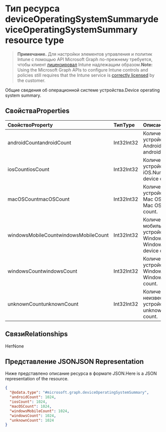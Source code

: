 # <a name="deviceoperatingsystemsummary-resource-type"></a><span data-ttu-id="a6a03-101">Тип ресурса deviceOperatingSystemSummary</span><span class="sxs-lookup"><span data-stu-id="a6a03-101">deviceOperatingSystemSummary resource type</span></span>

> <span data-ttu-id="a6a03-102">**Примечание.** Для настройки элементов управления и политик Intune с помощью API Microsoft Graph по-прежнему требуется, чтобы клиент [лицензировал](https://go.microsoft.com/fwlink/?linkid=839381) Intune надлежащим образом.</span><span class="sxs-lookup"><span data-stu-id="a6a03-102">**Note:** Using the Microsoft Graph APIs to configure Intune controls and policies still requires that the Intune service is [correctly licensed](https://go.microsoft.com/fwlink/?linkid=839381) by the customer.</span></span>

<span data-ttu-id="a6a03-103">Общие сведения об операционной системе устройства.</span><span class="sxs-lookup"><span data-stu-id="a6a03-103">Device operating system summary.</span></span>
## <a name="properties"></a><span data-ttu-id="a6a03-104">Свойства</span><span class="sxs-lookup"><span data-stu-id="a6a03-104">Properties</span></span>
|<span data-ttu-id="a6a03-105">Свойство</span><span class="sxs-lookup"><span data-stu-id="a6a03-105">Property</span></span>|<span data-ttu-id="a6a03-106">Тип</span><span class="sxs-lookup"><span data-stu-id="a6a03-106">Type</span></span>|<span data-ttu-id="a6a03-107">Описание</span><span class="sxs-lookup"><span data-stu-id="a6a03-107">Description</span></span>|
|:---|:---|:---|
|<span data-ttu-id="a6a03-108">androidCount</span><span class="sxs-lookup"><span data-stu-id="a6a03-108">androidCount</span></span>|<span data-ttu-id="a6a03-109">Int32</span><span class="sxs-lookup"><span data-stu-id="a6a03-109">Int32</span></span>|<span data-ttu-id="a6a03-110">Количество устройств с Android.</span><span class="sxs-lookup"><span data-stu-id="a6a03-110">Number of android device count.</span></span>|
|<span data-ttu-id="a6a03-111">iosCount</span><span class="sxs-lookup"><span data-stu-id="a6a03-111">iosCount</span></span>|<span data-ttu-id="a6a03-112">Int32</span><span class="sxs-lookup"><span data-stu-id="a6a03-112">Int32</span></span>|<span data-ttu-id="a6a03-113">Количество устройств с iOS.</span><span class="sxs-lookup"><span data-stu-id="a6a03-113">Number of iOS device count.</span></span>|
|<span data-ttu-id="a6a03-114">macOSCount</span><span class="sxs-lookup"><span data-stu-id="a6a03-114">macOSCount</span></span>|<span data-ttu-id="a6a03-115">Int32</span><span class="sxs-lookup"><span data-stu-id="a6a03-115">Int32</span></span>|<span data-ttu-id="a6a03-116">Количество устройств с Mac OS X.</span><span class="sxs-lookup"><span data-stu-id="a6a03-116">Number of Mac OS X device count.</span></span>|
|<span data-ttu-id="a6a03-117">windowsMobileCount</span><span class="sxs-lookup"><span data-stu-id="a6a03-117">windowsMobileCount</span></span>|<span data-ttu-id="a6a03-118">Int32</span><span class="sxs-lookup"><span data-stu-id="a6a03-118">Int32</span></span>|<span data-ttu-id="a6a03-119">Количество мобильных устройств с Windows.</span><span class="sxs-lookup"><span data-stu-id="a6a03-119">Number of Windows mobile device count.</span></span>|
|<span data-ttu-id="a6a03-120">windowsCount</span><span class="sxs-lookup"><span data-stu-id="a6a03-120">windowsCount</span></span>|<span data-ttu-id="a6a03-121">Int32</span><span class="sxs-lookup"><span data-stu-id="a6a03-121">Int32</span></span>|<span data-ttu-id="a6a03-122">Количество устройств с Windows.</span><span class="sxs-lookup"><span data-stu-id="a6a03-122">Number of Windows device count.</span></span>|
|<span data-ttu-id="a6a03-123">unknownCount</span><span class="sxs-lookup"><span data-stu-id="a6a03-123">unknownCount</span></span>|<span data-ttu-id="a6a03-124">Int32</span><span class="sxs-lookup"><span data-stu-id="a6a03-124">Int32</span></span>|<span data-ttu-id="a6a03-125">Количество неизвестных устройств.</span><span class="sxs-lookup"><span data-stu-id="a6a03-125">Number of unknown device count.</span></span>|

## <a name="relationships"></a><span data-ttu-id="a6a03-126">Связи</span><span class="sxs-lookup"><span data-stu-id="a6a03-126">Relationships</span></span>
<span data-ttu-id="a6a03-127">Нет</span><span class="sxs-lookup"><span data-stu-id="a6a03-127">None</span></span>
## <a name="json-representation"></a><span data-ttu-id="a6a03-128">Представление JSON</span><span class="sxs-lookup"><span data-stu-id="a6a03-128">JSON Representation</span></span>
<span data-ttu-id="a6a03-129">Ниже представлено описание ресурса в формате JSON.</span><span class="sxs-lookup"><span data-stu-id="a6a03-129">Here is a JSON representation of the resource.</span></span>
<!-- {
  "blockType": "resource",
  "@odata.type": "microsoft.graph.deviceOperatingSystemSummary"
}
-->
``` json
{
  "@odata.type": "#microsoft.graph.deviceOperatingSystemSummary",
  "androidCount": 1024,
  "iosCount": 1024,
  "macOSCount": 1024,
  "windowsMobileCount": 1024,
  "windowsCount": 1024,
  "unknownCount": 1024
}
```



